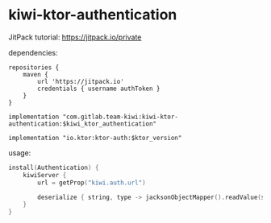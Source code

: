 # kiwi-ktor-authentication

JitPack tutorial:
https://jitpack.io/private

dependencies:
```
repositories {
    maven {
        url 'https://jitpack.io'
        credentials { username authToken }
    }
}
```


`implementation "com.gitlab.team-kiwi:kiwi-ktor-authentication:$kiwi_ktor_authentication"`

`implementation "io.ktor:ktor-auth:$ktor_version"`



usage:
```kotlin
install(Authentication) {
    kiwiServer {
        url = getProp("kiwi.auth.url")

        deserialize { string, type -> jacksonObjectMapper().readValue(string, type.javaObjectType) }
    }
}
```